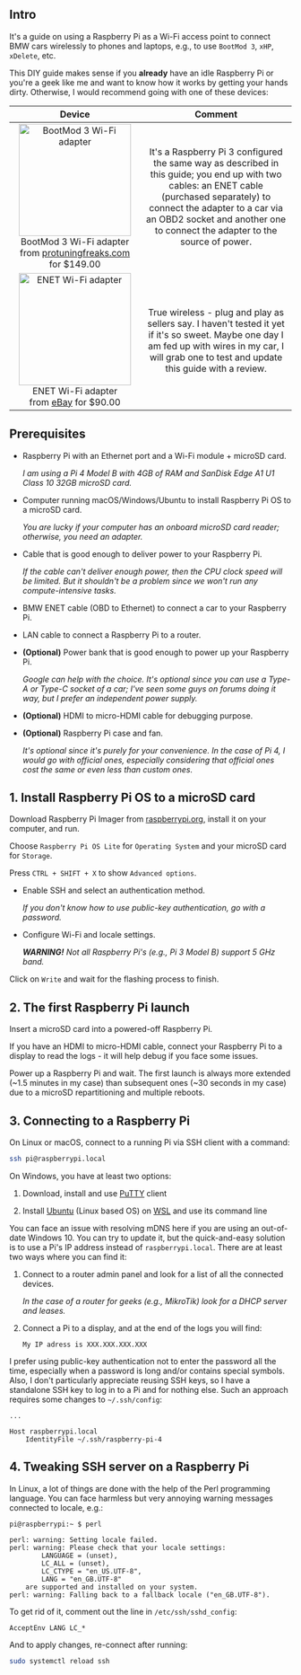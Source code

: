 ## Intro

It's a guide on using a Raspberry Pi as a Wi-Fi access point to connect BMW cars wirelessly to phones and laptops, e.g., to use `BootMod 3`, `xHP`, `xDelete`, etc.

This DIY guide makes sense if you **already** have an idle Raspberry Pi or you're a geek like me and want to know how it works by getting your hands dirty. Otherwise, I would recommend going with one of these devices:

|                                                                                              Device                                                                                               |                                                                                                                           Comment                                                                                                                            |
| :-----------------------------------------------------------------------------------------------------------------------------------------------------------------------------------------------: | :----------------------------------------------------------------------------------------------------------------------------------------------------------------------------------------------------------------------------------------------------------: |
| <img src="images/bootmod-3-wi-fi-adapter.webp" alt="BootMod 3 Wi-Fi adapter" width="200" /> BootMod 3 Wi-Fi adapter <br> from [protuningfreaks.com](https://protuningfreaks.com) <br> for $149.00 | It's a Raspberry Pi 3 configured the same way as described in this guide; you end up with two cables: an ENET cable (purchased separately) to connect the adapter to a car via an OBD2 socket and another one to connect the adapter to the source of power. |
|                        <img src="images/enet-wi-fi-adapter.webp" alt="ENET Wi-Fi adapter" width="200" /> ENET Wi-Fi adapter <br> from [eBay](https://ebay.com) for $90.00                         |                             True wireless - plug and play as sellers say. I haven't tested it yet if it's so sweet. Maybe one day I am fed up with wires in my car, I will grab one to test and update this guide with a review.                             |

## Prerequisites

- Raspberry Pi with an Ethernet port and a Wi-Fi module + microSD card.

  _I am using a Pi 4 Model B with 4GB of RAM and SanDisk Edge A1 U1 Class 10 32GB microSD card._

- Computer running macOS/Windows/Ubuntu to install Raspberry Pi OS to a microSD card.

  _You are lucky if your computer has an onboard microSD card reader; otherwise, you need an adapter._

- Cable that is good enough to deliver power to your Raspberry Pi.

  _If the cable can't deliver enough power, then the CPU clock speed will be limited. But it shouldn't be a problem since we won't run any compute-intensive tasks._

- BMW ENET cable (OBD to Ethernet) to connect a car to your Raspberry Pi.

- LAN cable to connect a Raspberry Pi to a router.

- **(Optional)** Power bank that is good enough to power up your Raspberry Pi.

  _Google can help with the choice. It's optional since you can use a Type-A or Type-C socket of a car; I've seen some guys on forums doing it way, but I prefer an independent power supply._

- **(Optional)** HDMI to micro-HDMI cable for debugging purpose.

- **(Optional)** Raspberry Pi case and fan.

  _It's optional since it's purely for your convenience. In the case of Pi 4, I would go with official ones, especially considering that official ones cost the same or even less than custom ones._

## 1. Install Raspberry Pi OS to a microSD card

Download Raspberry Pi Imager from [raspberrypi.org](https://www.raspberrypi.org/software/), install it on your computer, and run.

Choose `Raspberry Pi OS Lite` for `Operating System` and your microSD card for `Storage`.

Press `CTRL + SHIFT + X` to show `Advanced options`.

- Enable SSH and select an authentication method.

  _If you don't know how to use public-key authentication, go with a password._

- Configure Wi-Fi and locale settings.

  _**WARNING!** Not all Raspberry Pi's (e.g., Pi 3 Model B) support 5 GHz band._

Click on `Write` and wait for the flashing process to finish.

## 2. The first Raspberry Pi launch

Insert a microSD card into a powered-off Raspberry Pi.

If you have an HDMI to micro-HDMI cable, connect your Raspberry Pi to a display to read the logs - it will help debug if you face some issues.

Power up a Raspberry Pi and wait. The first launch is always more extended (~1.5 minutes in my case) than subsequent ones (~30 seconds in my case) due to a microSD repartitioning and multiple reboots.

## 3. Connecting to a Raspberry Pi

On Linux or macOS, connect to a running Pi via SSH client with a command:

```sh
ssh pi@raspberrypi.local
```

On Windows, you have at least two options:

1. Download, install and use [PuTTY](https://www.putty.org/) client

2. Install [Ubuntu](https://en.wikipedia.org/wiki/Ubuntu) (Linux based OS) on [WSL](https://en.wikipedia.org/wiki/Windows_Subsystem_for_Linux) and use its command line

You can face an issue with resolving mDNS here if you are using an out-of-date Windows 10. You can try to update it, but the quick-and-easy solution is to use a Pi's IP address instead of `raspberrypi.local`. There are at least two ways where you can find it:

1. Connect to a router admin panel and look for a list of all the connected devices.

   _In the case of a router for geeks (e.g., MikroTik) look for a DHCP server and leases._

2. Connect a Pi to a display, and at the end of the logs you will find:

   ```
   My IP adress is XXX.XXX.XXX.XXX
   ```

I prefer using public-key authentication not to enter the password all the time, especially when a password is long and/or contains special symbols. Also, I don't particularly appreciate reusing SSH keys, so I have a standalone SSH key to log in to a Pi and for nothing else. Such an approach requires some changes to `~/.ssh/config`:

```
...

Host raspberrypi.local
    IdentityFile ~/.ssh/raspberry-pi-4
```

## 4. Tweaking SSH server on a Raspberry Pi

In Linux, a lot of things are done with the help of the Perl programming language. You can face harmless but very annoying warning messages connected to locale, e.g.:

```
pi@raspberrypi:~ $ perl

perl: warning: Setting locale failed.
perl: warning: Please check that your locale settings:
        LANGUAGE = (unset),
        LC_ALL = (unset),
        LC_CTYPE = "en_US.UTF-8",
        LANG = "en_GB.UTF-8"
    are supported and installed on your system.
perl: warning: Falling back to a fallback locale ("en_GB.UTF-8").
```

To get rid of it, comment out the line in `/etc/ssh/sshd_config`:

```
AcceptEnv LANG LC_*
```

And to apply changes, re-connect after running:

```sh
sudo systemctl reload ssh
```
